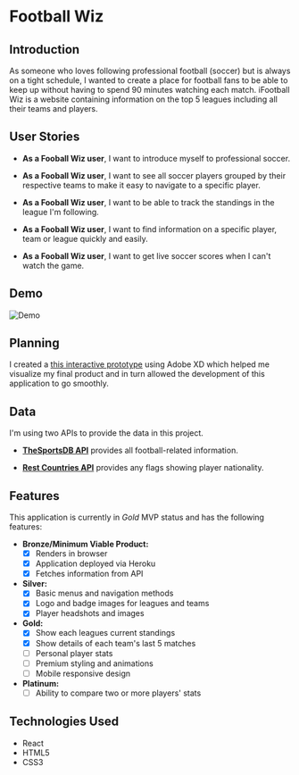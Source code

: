 # Football Wiz

## Introduction

As someone who loves following professional football (soccer) but is always on a tight schedule, I wanted to create a place for football fans to be able to keep up without having to spend 90 minutes watching each match. iFootball Wiz is a website containing information on the top 5 leagues including all their teams and players.

## User Stories

- **As a Fooball Wiz user**, I want to introduce myself to professional soccer.

- **As a Fooball Wiz user**, I want to see all soccer players grouped by their respective teams to make it easy to navigate to a specific player.

- **As a Fooball Wiz user**, I want to be able to track the standings in the league I'm following.

- **As a Fooball Wiz user**, I want to find information on a specific player, team or league quickly and easily.

- **As a Fooball Wiz user**, I want to get live soccer scores when I can't watch the game.

## Demo

![Demo](demo.gif)

## Planning

I created a [this interactive prototype](https://xd.adobe.com/view/5a23a9b8-eaa4-4c1d-6c93-454e15058916-2c12/?fullscreen) using Adobe XD which helped me visualize my final product and in turn allowed the development of this application to go smoothly.

## Data

I'm using two APIs to provide the data in this project.

- **[TheSportsDB API](https://www.thesportsdb.com/api.php)** provides all football-related information.

- **[Rest Countries API](https://restcountries.eu/)** provides any flags showing player nationality.

## Features

This application is currently in _Gold_ MVP status and has the following features:

- **Bronze/Minimum Viable Product:**
  - [x] Renders in browser
  - [x] Application deployed via Heroku
  - [x] Fetches information from API
- **Silver:**
  - [x] Basic menus and navigation methods
  - [x] Logo and badge images for leagues and teams
  - [x] Player headshots and images
- **Gold:**
  - [x] Show each leagues current standings
  - [x] Show details of each team's last 5 matches
  - [ ] Personal player stats
  - [ ] Premium styling and animations
  - [ ] Mobile responsive design
- **Platinum:**
  - [ ] Ability to compare two or more players' stats

## Technologies Used

- React
- HTML5
- CSS3
